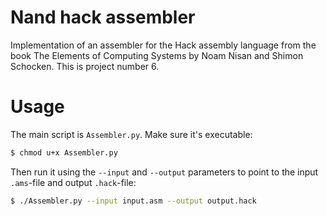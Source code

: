 # Nand hack assembler
Implementation of an assembler for the Hack assembly language from the book The Elements of Computing Systems by Noam Nisan and Shimon Schocken. This is project number 6.

# Usage
The main script is `Assembler.py`. Make sure it's executable:
```bash
$ chmod u+x Assembler.py
```
Then run it using the `--input` and `--output` parameters to point to the input `.ams`-file and output `.hack`-file:
```bash
$ ./Assembler.py --input input.asm --output output.hack
```